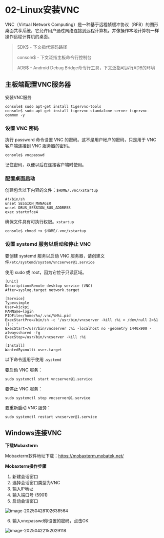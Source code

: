 # 02-Linux安装VNC

VNC（Virtual Network Computing）是一种基于远程帧缓冲协议（RFB）的图形桌面共享系统，它允许用户通过网络连接到远程计算机，并像操作本地计算机一样操作远程计算机的桌面。



> SDK$ - 下文指代源码路径
>
> console$ - 下文泛指主板命令行控制台
>
> ADB$ - Android Debug Bridge命令行工具，下文泛指可运行ADB的环境



## 主板端配置VNC服务器

安装VNC服务

```
console$ sudo apt-get install tigervnc-tools
console$ sudo apt-get install tigervnc-standalone-server tigervnc-common -y
```

### 设置 VNC 密码

执行 password 命令设置 VNC 的密码。这不是用户帐户的密码，只是用于 VNC 客户端连接到 VNC 服务器的密码。

```console
console$ vncpasswd
```

记住密码，以便以后在连接客户端时使用。



### 配置桌面启动

创建包含以下内容的文件：`$HOME/.vnc/xstartup`

```console
#!/bin/sh
unset SESSION_MANAGER
unset DBUS_SESSION_BUS_ADDRESS
exec startxfce4
```

确保文件具有可执行权限。`xstartup`

```console
console$ chmod +x $HOME/.vnc/xstartup
```



### 设置 systemd 服务以启动和停止 VNC

要创建 systemd 服务以启动 VNC 服务器，请创建文件`/etc/systemd/system/vncserver@1.service`

使用 sudo 或 root，因为它位于只读区域。

```console
[Unit]
Description=Remote desktop service (VNC)
After=syslog.target network.target

[Service]
Type=simple
User=kickpi
PAMName=login
PIDFile=/home/%u/.vnc/%H%i.pid
ExecStartPre=/bin/sh -c '/usr/bin/vncserver -kill :%i > /dev/null 2>&1 || : '
ExecStart=/usr/bin/vncserver :%i -localhost no -geometry 1440x900 -alwaysshared -fg
ExecStop=/usr/bin/vncserver -kill :%i

[Install]
WantedBy=multi-user.target
```

以下命令适用于使用 .`systemd`

要启动 VNC 服务：

```console
sudo systemctl start vncserver@1.service
```

要停止 VNC 服务：

```console
sudo systemctl stop vncserver@1.service
```

要重新启动 VNC 服务：

```console
sudo systemctl restart vncserver@1.service
```





## Windows连接VNC

**下载Mobaxterm**

Mobaxterm软件地址下载：https://mobaxterm.mobatek.net/



**Mobaxterm操作步骤**

1. 新建会话窗口
2. 选择会话窗口类型为VNC
3. 输入IP地址
4. 输入端口号 (5901)
5. 启动会话窗口

![image-20250428102638564](http://tanzhtanzh.oss-cn-shenzhen.aliyuncs.com/img/image-20250428102638564.png)

6. 输入vncpasswd你设置的密码，点击OK

![image-20250422152029118](http://tanzhtanzh.oss-cn-shenzhen.aliyuncs.com/img/image-20250422152029118.png)
